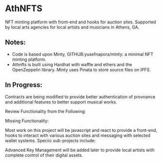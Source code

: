 # AthNFTS
NFT minting platform with front-end and hooks for auction sites. Supported by local arts agencies for local artists and musicians in Athens, GA.






## Notes:
* Code is based upon Minty, GITHUB:yusefnapora/minty: a minimal NFT minting platform.
*  Athnfts is built using Hardhat with waffle and ethers and the OpenZeppelin library.  Minty uses Pinata to store source files on IPFS.


## In Progress:
Contracts are being modified to provide better authentication of provnance and additional features to better support musical works.

Review Functionality from the Following:


Missing Functionality:

Most work on this project will be javascript and react to provide a front-end, hooks to interact with various auction sites and messaging with selected wallet systems.  Speciic sub-projects include:

Advanced Key Management will be added later to provide local artists with complete control of their digital assets.

